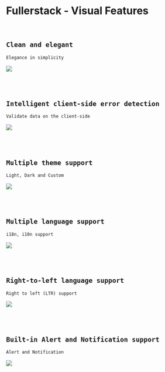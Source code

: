 # Fullerstack - Visual Features

<br/>

## `Clean and elegant`

```txt
Elegance in simplicity
```

<img width="auto" src="https://raw.githubusercontent.com/neekware/fullerstack/main/libs/agx-assets/src/lib/images/misc/login.png">

<br/><br/>

## `Intelligent client-side error detection`

```txt
Validate data on the client-side
```

<img width="auto" src="https://raw.githubusercontent.com/neekware/fullerstack/main/libs/agx-assets/src/lib/images/misc/signup.png">

<br/><br/>

## `Multiple theme support`

```txt
Light, Dark and Custom
```

<img width="auto" src="https://raw.githubusercontent.com/neekware/fullerstack/main/libs/agx-assets/src/lib/images/misc/dark-theme.png">

<br/><br/>

## `Multiple language support`

```txt
i18n, i10n support
```

<img width="auto" src="https://raw.githubusercontent.com/neekware/fullerstack/main/libs/agx-assets/src/lib/images/misc/lang.png">

<br/><br/>

## `Right-to-left language support`

```txt
Right to left (LTR) support
```

<img width="auto" src="https://raw.githubusercontent.com/neekware/fullerstack/main/libs/agx-assets/src/lib/images/misc/lang-rtl.png">

<br/><br/>

## `Built-in Alert and Notification support`

```txt
Alert and Notification
```

<img width="auto" src="https://raw.githubusercontent.com/neekware/fullerstack/main/libs/agx-assets/src/lib/images/misc/notify.png">

<br/>
